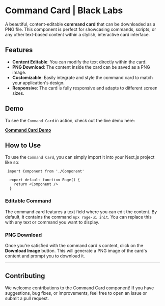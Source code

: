 # Command Card | Black Labs

A beautiful, content-editable **command card** that can be downloaded as a PNG file. This component is perfect for showcasing commands, scripts, or any other text-based content within a stylish, interactive card interface.

## Features

- **Content Editable**: You can modify the text directly within the card.
- **PNG Download**: The content inside the card can be saved as a PNG image.
- **Customizable**: Easily integrate and style the command card to match your application's design.
- **Responsive**: The card is fully responsive and adapts to different screen sizes.

## Demo

To see the `Command Card` in action, check out the live demo here:

**[Command Card Demo](https://lab.theteleporter.me/experiments/command-card)**

## How to Use

To use the `Command Card`, you can simply import it into your Next.js project like so:

  ```tsx
   import Component from './Component'

    export default function Page() {
      return <Component />
    }
```

### Editable Command

The command card features a text field where you can edit the content. By default, it contains the command `npx rage-ui init`. You can replace this with any text or command you want to display.

### PNG Download

Once you're satisfied with the command card's content, click on the **Download Image** button. This will generate a PNG image of the card's content and prompt you to download it.

---

## Contributing

We welcome contributions to the Command Card component! If you have suggestions, bug fixes, or improvements, feel free to open an issue or submit a pull request.